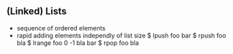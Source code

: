 ## (Linked) Lists

* sequence of ordered elements
* rapid adding elements independly of list size
      $ lpush foo bar
      $ rpush foo bla
      $ lrange foo 0 -1
      bla
      bar
      $ rpop foo
      bla
